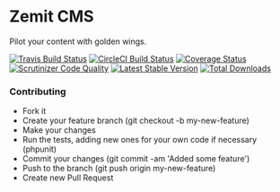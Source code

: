 # Zemit CMS
Pilot your content with golden wings.

[![Travis Build Status](https://secure.travis-ci.org/zemit-official/cms.png)](http://travis-ci.org/zemit-official/cms?branch=master)
[![CircleCI Build Status](https://circleci.com/gh/zemit-official/cms.png)](https://circleci.com/gh/zemit-official/cms)
[![Coverage Status](https://coveralls.io/repos/zemit-official/cms/badge.png)](https://coveralls.io/r/zemit-official/cms)
[![Scrutinizer Code Quality](https://scrutinizer-ci.com/g/zemit-official/cms/badges/quality-score.png)](https://scrutinizer-ci.com/g/zemit-official/cms/)
[![Latest Stable Version](https://poser.pugx.org/zemit-official/cms/v/stable.png)](https://packagist.org/packages/zemit-official/cms)
[![Total Downloads](https://poser.pugx.org/zemit-official/cms/downloads.png)](https://packagist.org/packages/zemit-official/cms)



### Contributing

- Fork it
- Create your feature branch (git checkout -b my-new-feature)
- Make your changes
- Run the tests, adding new ones for your own code if necessary (phpunit)
- Commit your changes (git commit -am 'Added some feature')
- Push to the branch (git push origin my-new-feature)
- Create new Pull Request